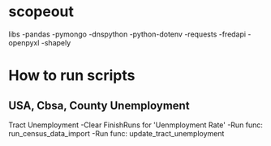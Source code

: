 # scopeout


libs 
-pandas
-pymongo
-dnspython
-python-dotenv
-requests
-fredapi
-openpyxl
-shapely


# How to run scripts

USA, Cbsa, County Unemployment
-

Tract Unemployment
-Clear FinishRuns for 'Uenmployment Rate'
-Run func: run_census_data_import
-Run func: update_tract_unemployment


